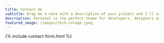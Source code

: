 ```yaml
---
title: Contact me
subtitle: Drop me a note with a description of your project and I'll see if I can help!
description: Personal is the perfect theme for developers, designers and other creatives.
featured_image: /images/tech-colage.jpeg
---
```


{% include contact-form.html %}


